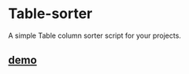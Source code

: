 # Table-sorter

A simple Table column sorter script for your projects.

[demo](https://abhishekno1.github.io/table-sorter/)
-----------------
